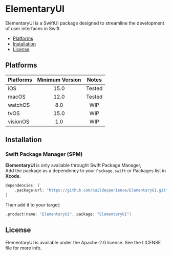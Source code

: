 # ElementaryUI

ElementaryUI is a SwiftUI package designed to streamline the development of user interfaces in Swift. 

- [Platforms](Tested)
- [Installation](ElementaryUI)
- [License](https://github.com/buildexperience/ElementaryUI/new/main?filename=README.md#license)

## Platforms

| Platforms | Minimum Version  |  Notes  |
| :---      |       :---:      |  :---:  |
| iOS       | 15.0             | Tested  |
| macOS     | 12.0             | Tested  |
| watchOS   | 8.0              | WIP     |
| tvOS      | 15.0             | WIP     |
| visionOS  | 1.0              | WIP     |

## Installation

### Swift Package Manager (SPM)

**ElementaryUI** is only available throught Swift Package Manager,  
Add the package as a dependency to your `Package.swift` or Packages list in **Xcode**.

```swift
dependencies: [
    .package(url: "https://github.com/buildexperience/ElementaryUI.git", from: "0.4.0")
]
```
Then add it to your target:

```swift
.product(name: "ElementaryUI", package: "ElementaryUI")
```

## License

ElementaryUI is available under the Apache-2.0 license. See the LICENSE file for more info.
